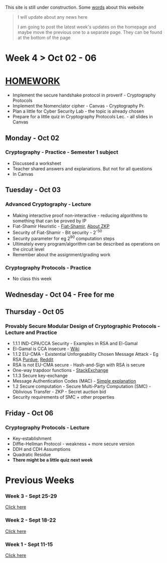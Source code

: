 This site is still under construction. Some <ins>[words](./about.html)</ins> about this website

> I will update about any news here
>
> I am going to post the latest week's updates on the homepage and maybe move the previous one to a separate page. They can be found at the bottom of the page

# Week 4 > Oct 02 - 06

# <ins>HOMEWORK</ins>

*  Implement the secure handshake protocol in proverif - Cryptography Protocols
*  Implement the Nomenclator cipher - Canvas - Cryptography Pr.
*  Plan a little for Cyber Security Lab - the topic is already chosen
*  Prepare for a little quiz in Cryptography Protocols Lec. - all slides in Canvas

## Monday - Oct 02

### Cryptography - Practice - Semester 1 subject

*   Discussed a worksheet
*   Teacher shared answers and explanations. But not for all questions
*   In Canvas

## Tuesday - Oct 03

### Advanced Cryptography - Lecture

*  Making interactive proof non-interactive - reducing algorithms to something that can be proved by IP
*  Fiat-Shamir Heuristic - [Fiat-Shamir](https://www.zkdocs.com/docs/zkdocs/protocol-primitives/fiat-shamir/), [About ZKP](https://blog.trailofbits.com/2021/02/19/serving-up-zero-knowledge-proofs/)
*  Security of Fiat-Shamir - Bit security - 2<sup>-50</sup>
*  Security parameter for eg 2<sup>90</sup> computation steps
*  Ultimately every program/algorithm can be described as operations on the circuit level
*  Remember about the assignment/grading work

### Cryptography Protocols - Practice

*  No class this week

## Wednesday - Oct 04 - Free for me

## Thursday - Oct 05

### Provably Secure Modular Design of Cryptographic Protocols - Lecture and Practice

*  1.1.1 IND-CPA/CCA Security - Examples in RSA and El-Gamal
*  El-Gamal is CCA insecure - [Wiki](https://en.wikipedia.org/wiki/ElGamal_encryption#Security)
*  1.1.2 EU-CMA - Existential Unforgeability Chosen Message Attack - Eg RSA [Purdue](https://www.cs.purdue.edu/homes/ninghui/courses/Fall05/lectures/355_Fall05_lect30.pdf), [Reddit](https://www.reddit.com/r/crypto/comments/mzv1q6/can_someone_explain_an_existential_forgery_attack/)
*  RSA is not EU-CMA secure - Hash-and-Sign with RSA is secure
*  One-way trapdoor functions - [StackExchange](https://crypto.stackexchange.com/questions/101391/where-is-the-definition-of-one-way-trap-door-function-used-in-public-key-cryptog)
*  1.1.3 Secure key-exchange
*  Message Authentication Codes (MAC) - [Simple explanation](https://www.tutorialspoint.com/cryptography/message_authentication.htm)
*  1.2 Secure computation - Secure Multi-Party Computation (SMC) - Oblivious Transfer - ZKP - Secret auction bid
*  Security requirements of SMC + other properties

## Friday - Oct 06

### Cryptography Protocols - Lecture

*  Key-establishment
*  Diffie-Hellman Protocol - weakness + more secure version
*  DDH and CDH Assumptions
*  Quadratic Residue
*  **There might be a little quiz next week**

# Previous Weeks

### Week 3 - Sept 25-29

<ins>[Click here](./week_3.html)</ins>

### Week 2 - Sept 18-22

<ins>[Click here](./week_2.html)</ins>

### Week 1 - Sept 11-15

<ins>[Click here](./week_1.html)</ins>
